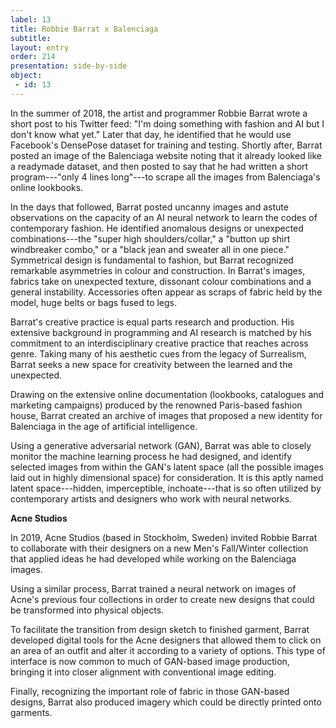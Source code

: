 ```yaml
---
label: 13
title: Robbie Barrat x Balenciaga
subtitle:
layout: entry
order: 214
presentation: side-by-side
object:
 - id: 13 
---
```


In the summer of 2018, the artist and programmer Robbie Barrat wrote a short post to his Twitter feed: "I'm doing something with fashion and AI but I don't know what yet." Later that day, he identified that he would use Facebook's DensePose dataset for training and testing. Shortly after, Barrat posted an image of the Balenciaga website noting that it already looked like a readymade dataset, and then posted to say that he had written a short program---"only 4 lines long"---to scrape all the images from Balenciaga's online lookbooks.

In the days that followed, Barrat posted uncanny images and astute observations on the capacity of an AI neural network to learn the codes of contemporary fashion. He identified anomalous designs or unexpected combinations---the "super high shoulders/collar," a "button up shirt windbreaker combo," or a "black jean and sweater all in one piece." Symmetrical design is fundamental to fashion, but Barrat recognized remarkable asymmetries in colour and construction. In Barrat's images, fabrics take on unexpected texture, dissonant colour combinations and a general instability. Accessories often appear as scraps of fabric held by the model, huge belts or bags fused to legs.

Barrat's creative practice is equal parts research and production. His extensive background in programming and AI research is matched by his commitment to an interdisciplinary creative practice that reaches across genre. Taking many of his aesthetic cues from the legacy of Surrealism, Barrat seeks a new space for creativity between the learned and the unexpected.

Drawing on the extensive online documentation (lookbooks, catalogues and marketing campaigns) produced by the renowned Paris-based fashion house, Barrat created an archive of images that proposed a new identity for Balenciaga in the age of artificial intelligence.

Using a generative adversarial network (GAN), Barrat was able to closely monitor the machine learning process he had designed, and identify selected images from within the GAN's latent space (all the possible images laid out in highly dimensional space) for consideration. It is this aptly named latent space---hidden, imperceptible, inchoate---that is so often utilized by contemporary artists and designers who work with neural networks.

**Acne Studios**

In 2019, Acne Studios (based in Stockholm, Sweden) invited Robbie Barrat to collaborate with their designers on a new Men's Fall/Winter collection that applied ideas he had developed while working on the Balenciaga images.

Using a similar process, Barrat trained a neural network on images of Acne's previous four collections in order to create new designs that could be transformed into physical objects.

To facilitate the transition from design sketch to finished garment, Barrat developed digital tools for the Acne designers that allowed them to click on an area of an outfit and alter it according to a variety of options. This type of interface is now common to much of GAN-based image production, bringing it into closer alignment with conventional image editing.

Finally, recognizing the important role of fabric in those GAN-based designs, Barrat also produced imagery which could be directly printed onto garments.
